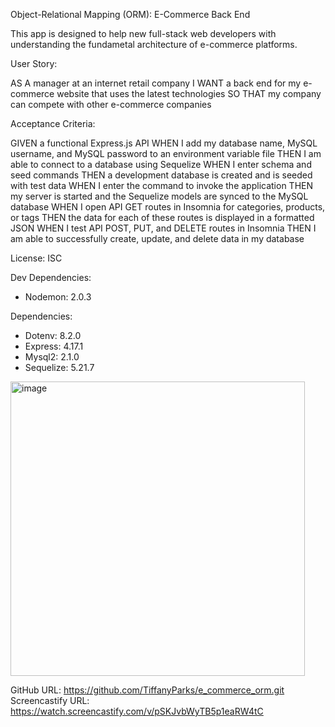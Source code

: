 Object-Relational Mapping (ORM): E-Commerce Back End

This app is designed to help new full-stack web developers with understanding the fundametal architecture of e-commerce platforms.


User Story:

AS A manager at an internet retail company
I WANT a back end for my e-commerce website that uses the latest technologies
SO THAT my company can compete with other e-commerce companies


Acceptance Criteria:

GIVEN a functional Express.js API
WHEN I add my database name, MySQL username, and MySQL password to an environment variable file
THEN I am able to connect to a database using Sequelize
WHEN I enter schema and seed commands
THEN a development database is created and is seeded with test data
WHEN I enter the command to invoke the application
THEN my server is started and the Sequelize models are synced to the MySQL database
WHEN I open API GET routes in Insomnia for categories, products, or tags
THEN the data for each of these routes is displayed in a formatted JSON
WHEN I test API POST, PUT, and DELETE routes in Insomnia
THEN I am able to successfully create, update, and delete data in my database


  License: ISC

  Dev Dependencies:
  * Nodemon: 2.0.3

  Dependencies:

  * Dotenv: 8.2.0
  * Express: 4.17.1
  * Mysql2: 2.1.0
  * Sequelize: 5.21.7

<img width="471" alt="image" src="https://user-images.githubusercontent.com/126128634/236948740-716889a5-565b-4dde-9060-1b9e38bb0168.png">


  GitHub URL: https://github.com/TiffanyParks/e_commerce_orm.git
  Screencastify URL: https://watch.screencastify.com/v/pSKJvbWyTB5p1eaRW4tC
  
